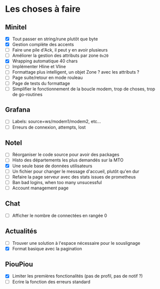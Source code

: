 # Les choses à faire

## Minitel

* [x] Tout passer en string/rune plutôt que byte
* [x] Gestion complète des accents
* [ ] Faire une pile d'Ack, il peut y en avoir plusieurs
* [ ] Améliorer la gestion des attributs par zone `0x20`
* [x] Wrapping automatique 40 chars
* [ ] Implémenter Hline et Vline
* [ ] Formattage plus intelligent, un objet Zone ? avec les attributs ?
* [ ] Page suite/retour en mode rouleau
* [ ] Page de tests du formattage
* [ ] Simplifier le fonctionnement de la boucle modem, trop de choses, trop de go-routines

## Grafana

* [ ] Labels: source=ws/modem1/modem2, etc...
* [ ] Erreurs de connexion, attempts, lost

## Notel

* [ ] Réorganiser le code source pour avoir des packages
* [ ] Histo des départements les plus demandés sur la MTO
* [x] Une seule base de données utilisateurs
* [ ] Un fichier pour changer le message d'accueil, plutôt qu'en dur
* [ ] Refaire la page serveur avec des stats issues de prometheus
* [ ] Ban bad logins, when too many unsucessful
* [ ] Account management page

## Chat

* [ ] Afficher le nombre de connectées en rangée 0

## Actualités

* [ ] Trouver une solution à l'espace nécessaire pour le souslignage
* [x] Format basique avec la pagination

## PiouPiou

* [x] Limiter les premières fonctionalités (pas de profil, pas de notif ?)
* [ ] Ecrire la fonction des erreurs standard
